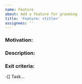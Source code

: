 ```yaml
---
name: Feature
about: Add a feature for grooming
title: 'Feature: <title>'
assignees: ''
---
```


<!--
Note: Please search to see if an issue already exists for the bug you encountered.
-->

### Motivation:
<!-- A concise description of what you're experiencing. -->

### Description:
<!-- A concise description of what you expected to happen. -->

### Exit criteria:
-[] Task...
<!--
Example:
-[] Implement the feature
-[] Add feature to the platform
-->